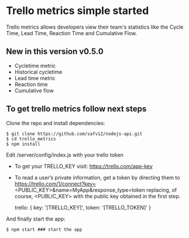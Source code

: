 # Trello metrics simple started
Trello metrics allows developers view their team's statistics like the Cycle Time, Lead Time, Reaction Time and Cumulative Flow.


## New in this version v0.5.0

 - Cycletime metric
 - Historical cycletime
 - Lead time metric
 - Reaction time
 - Cumulative flow


## To get trello metrics follow next steps

Clone the repo and install dependencies:

    $ git clone https://github.com/safv12/nodejs-api.git
    $ cd trello_metrics
    $ npm install

Edit /server/config/index.js with your trello token

 - To get your TRELLO_KEY visit: https://trello.com/app-key
 - To read a user’s private information, get a token by directing them to https://trello.com/1/connect?key=<PUBLIC_KEY>&name=MyApp&response_type=token replacing, of course, <PUBLIC_KEY> with the public key obtained in the first step.

    trello: {
      key: '[TRELLO_KEY]',
      token: '[TRELLO_TOKEN]'
    }

And finally start the app:

    $ npm start ### start the app
